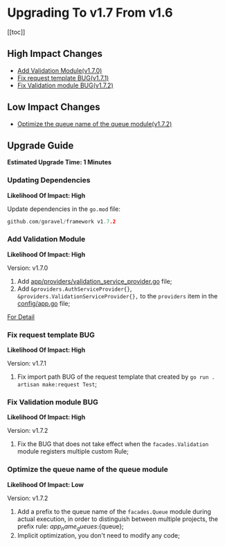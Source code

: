 # Upgrading To v1.7 From v1.6

[[toc]]

## High Impact Changes

- [Add Validation Module(v1.7.0)](#Add-Validation-Module)
- [Fix request template BUG(v1.7.1)](#Fix-request-template-BUG)
- [Fix Validation module BUG(v1.7.2)](#Fix-validation-module-BUG)

## Low Impact Changes

- [Optimize the queue name of the queue module(v1.7.2)](#Optimize-the-queue-name-of-the-queue-module)

## Upgrade Guide

**Estimated Upgrade Time: 1 Minutes**

### Updating Dependencies

**Likelihood Of Impact: High**

Update dependencies in the `go.mod` file:

```go
github.com/goravel/framework v1.7.2
```

### Add Validation Module

**Likelihood Of Impact: High**

Version: v1.7.0

1. Add [app/providers/validation_service_provider.go](https://github.com/goravel/goravel/blob/v1.7.0/app/providers/validation_service_provider.go) file;
3. Add `&providers.AuthServiceProvider{}`, `&providers.ValidationServiceProvider{},` to the `providers` item in the [config/app.go](https://github.com/goravel/goravel/blob/v1.7.0/config/app.go) file;

[For Detail](../the-basics/validation.md)

### Fix request template BUG

**Likelihood Of Impact: High**

Version: v1.7.1

1. Fix import path BUG of the request template that created by `go run . artisan make:request Test`;

### Fix Validation module BUG

**Likelihood Of Impact: High**

Version: v1.7.2

1. Fix the BUG that does not take effect when the `facades.Validation` module registers multiple custom Rule;

### Optimize the queue name of the queue module

**Likelihood Of Impact: Low**

Version: v1.7.2

1. Add a prefix to the queue name of the `facades.Queue` module during actual execution, in order to distinguish between multiple projects, the prefix rule: ${app_name}_queues:${queue};
2. Implicit optimization, you don't need to modify any code;
